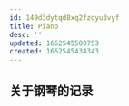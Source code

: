```yaml
---
id: 149d3dytqd8xq2fzqyu3vyf
title: Piano
desc: ''
updated: 1662545500753
created: 1662545434343
---
```


## 关于钢琴的记录